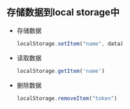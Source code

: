## 存储数据到local storage中



- 存储数据

  ```javascript
  localStorage.setItem("name", data)
  ```

- 读取数据

  ```javascript
  localStorage.getItem('name')
  ```

- 删除数据

  ```javascript
  localStorage.removeItem("token")
  ```

  